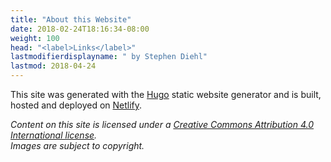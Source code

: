 ```yaml
---
title: "About this Website"
date: 2018-02-24T18:16:34-08:00
weight: 100
head: "<label>Links</label>"
lastmodifierdisplayname: " by Stephen Diehl"
lastmod: 2018-04-24
---
```

This site was generated with the [Hugo](https://gohugo.io/) static website generator and is built, hosted and deployed on [Netlify](https://www.netlify.com/docs/continuous-deployment/).

*Content on this site is licensed under a [Creative Commons Attribution 4.0 International license](https://creativecommons.org/licenses/by-sa/4.0/). </br>Images are subject to copyright.*
